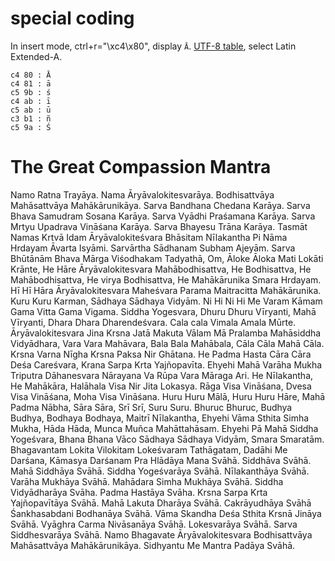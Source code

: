 # special coding
In insert mode, ctrl+r="\xc4\x80", display `Ā`. [UTF-8 table](https://www.utf8-chartable.de/unicode-utf8-table.pl), select Latin Extended-A.
```
c4 80 : Ā
c4 81 : ā
c5 9b : ś
c4 ab : ī
c5 ab : ū
c3 b1 : ñ
c5 9a : Ś
 ```

# The Great Compassion Mantra
Namo Ratna Trayāya. Nama Āryāvalokitesvarāya. Bodhisattvāya Mahāsattvāya Mahākārunikāya. Sarva Bandhana Chedana Karāya. Sarva Bhava Samudram Sosana Karāya. Sarva Vyādhi Praśamana Karāya. Sarva Mrtyu Upadrava Vināśana Karāya. Sarva Bhayesu Trāna Karāya. Tasmāt Namas Krtvā Idam  Āryāvalokiteśvara Bhāsitam Nīlakantha Pi Nāma Hrdayam  Āvarta Isyāmi. Sarvārtha Sādhanam Subham Ajeyām. Sarva Bhūtānām Bhava Mārga Viśodhakam Tadyathā, Om,  Āloke  Āloka Mati Lokāti Krānte, He Hāre Āryāvalokitesvara Mahābodhisattva, He Bodhisattva, He Mahābodhisattva, He virya Bodhisattva, He Mahākārunika Smara Hrdayam. Hī Hī Hāra Āryāvalokitesvara Maheśvara Parama Maitracitta Mahākārunika. Kuru Kuru Karman, Sādhaya Sādhaya Vidyām. Ni Hi Ni Hi Me Varam Kāmam Gama Vitta Gama Vigama. Siddha Yogesvara, Dhuru Dhuru Vīryanti, Mahā Vīryanti, Dhara Dhara Dharendeśvara. Cala cala Vimala Amala Mūrte. Āryāvalokitesvara Jina Krsna Jatā Makuta Vālam Mā Pralamba Mahāsiddha Vidyādhara, Vara Vara Mahāvara, Bala Bala Mahābala, Cāla Cāla Mahā Cāla. Krsna Varna Nīgha Krsna Paksa Nir Ghātana. He Padma Hasta Cāra Cāra Deśa Careśvara, Krana Sarpa Krta Yajñopavīta. Ehyehi Mahā Varāha Mukha Triputra Dāhanesvara Nārayana Va Rūpa Vara Māraga Ari. He Nīlakantha, He Mahākāra, Halāhala Visa Nir Jita Lokasya. Rāga Visa Vināśana, Dvesa Visa Vināśana, Moha Visa Vināśana. Huru Huru Mālā, Huru Huru Hāre, Mahā Padma Nābha, Sāra Sāra, Srī Srī, Suru Suru. Bhuruc Bhuruc, Budhya Budhya, Bodhaya Bodhaya, Maitrī Nīlakantha, Ehyehi Vāma Sthita Simha Mukha, Hāda Hāda, Munca Muñca Mahāttahāsam. Ehyehi Pā Mahā Siddha Yogeśvara, Bhana Bhana Vāco Sādhaya Sādhaya Vidyām, Smara Smaratām. Bhagavantam Lokita Vilokitam Lokeśvaram Tathāgatam, Dadāhi Me Darśana, Kāmasya Darśanam Pra Hlādāya Mana Svāhā. Siddhāva Svāhā. Mahā Siddhāya Svāhā. Siddha Yogeśvarāya Svāhā. Nīlakanthāya Svāhā. Varāha Mukhāya Svāhā. Mahādara Simha Mukhāya Svāhā. Siddha Vidyādharāya Svāha. Padma Hastāya Svāha. Krsna Sarpa Krta Yajñopavītāya Svāhā. Mahā Lakuta Dharāya Svāhā. Cakrāyudhāya Svāhā Śankhasabdani Bodhanāya Svāhā. Vāma Skandha Deśa Sthita Krsnā Jināya Svāhā. Vyāghra Carma Nivāsanāya Svāhā. Lokesvarāya Svāhā. Sarva Siddhesvarāya Svāhā. Namo Bhagavate Āryāvalokitesvara Bodhisattvāya Mahāsattvāya Mahākārunikāya. Sidhyantu Me Mantra Padāya Svāhā.

